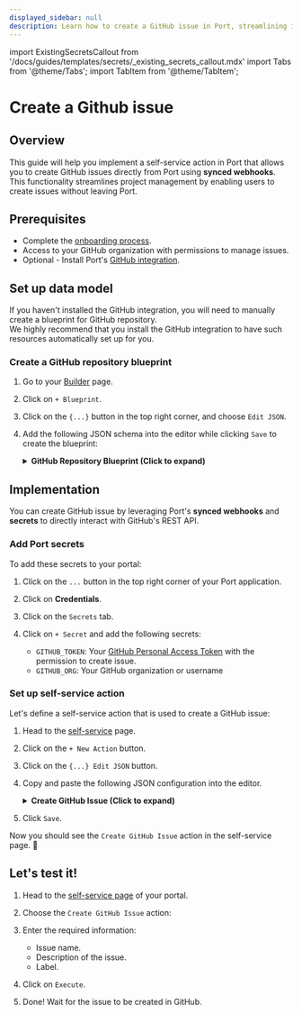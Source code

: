 ```yaml
---
displayed_sidebar: null
description: Learn how to create a GitHub issue in Port, streamlining issue categorization and tracking.
---
```


import ExistingSecretsCallout from '/docs/guides/templates/secrets/_existing_secrets_callout.mdx'
import Tabs from '@theme/Tabs';
import TabItem from '@theme/TabItem';

# Create a Github issue

## Overview
This guide will help you implement a self-service action in Port that allows you to create GitHub issues directly from Port using **synced webhooks**.
This functionality streamlines project management by enabling users to create issues without leaving Port.


## Prerequisites

- Complete the [onboarding process](/getting-started/overview).
- Access to your GitHub organization with permissions to manage issues.
- Optional - Install Port's [GitHub integration](https://docs.port.io/build-your-software-catalog/sync-data-to-catalog/git/github/).

## Set up data model

If you haven't installed the GitHub integration, you will need to manually create a blueprint for GitHub repository.  
We highly recommend that you install the GitHub integration to have such resources automatically set up for you. 

### Create a GitHub repository blueprint

1. Go to your [Builder](https://app.getport.io/settings/data-model) page.
2. Click on `+ Blueprint`.
3. Click on the `{...}` button in the top right corner, and choose `Edit JSON`.
4. Add the following JSON schema into the editor while clicking `Save` to create the blueprint:

    <details>
    <summary><b>GitHub Repository Blueprint (Click to expand)</b></summary>

    ```json showLineNumbers
    {
    "identifier": "githubRepository",
    "title": "Repository",
    "icon": "Microservice",
    "schema": {
        "properties": {
        "readme": {
            "title": "README",
            "type": "string",
            "format": "markdown"
        },
        "url": {
            "title": "Repository URL",
            "type": "string",
            "format": "url"
        },
        "defaultBranch": {
            "title": "Default branch",
            "type": "string"
        }
        },
        "required": []
    },
    "mirrorProperties": {},
    "calculationProperties": {},
    "relations": {}
    }
    ```
    </details>


## Implementation

You can create GitHub issue by leveraging Port's **synced webhooks** and **secrets** to directly interact with GitHub's REST API.

### Add Port secrets

To add these secrets to your portal:

1. Click on the `...` button in the top right corner of your Port application.

2. Click on **Credentials**.

3. Click on the `Secrets` tab.

4. Click on `+ Secret` and add the following secrets:
    - `GITHUB_TOKEN`: Your [GitHub Personal Access Token](https://docs.github.com/en/authentication/keeping-your-account-and-data-secure/managing-your-personal-access-tokens) with the permission to create issue.
    - `GITHUB_ORG`: Your GitHub organization or username


### Set up self-service action

Let's define a self-service action that is used to create a GitHub issue:

1. Head to the [self-service](https://app.getport.io/self-serve) page.
2. Click on the `+ New Action` button.
3. Click on the `{...} Edit JSON` button.
4. Copy and paste the following JSON configuration into the editor.

    <details>
    <summary><b>Create GitHub Issue (Click to expand)</b></summary>

    ```json showLineNumbers
    {
    "identifier": "create_github_issue",
    "title": "Create GitHub Issue",
    "icon": "Github",
    "description": "A self service action to open a GitHub repository issue with labels",
    "trigger": {
        "type": "self-service",
        "operation": "DAY-2",
        "userInputs": {
        "properties": {
            "title": {
            "icon": "DefaultProperty",
            "type": "string",
            "title": "Issue Title"
            },
            "labels": {
            "type": "array",
            "title": "Label",
            "description": "issue label",
            "default": [
                "bug"
            ],
            "items": {
                "enum": [
                "bug",
                "enhancement",
                "documentation",
                "dependencies",
                "question",
                "invalid",
                "duplicate"
                ],
                "enumColors": {
                "bug": "red",
                "enhancement": "turquoise",
                "documentation": "blue",
                "dependencies": "purple",
                "question": "lime",
                "invalid": "yellow",
                "duplicate": "orange"
                },
                "type": "string"
            }
            },
            "content": {
            "type": "string",
            "title": "Content",
            "format": "markdown"
            }
        },
        "required": [
            "title"
        ],
        "order": [
            "title",
            "content",
            "labels"
        ]
        },
        "blueprintIdentifier": "githubRepository"
    },
    "invocationMethod": {
        "type": "WEBHOOK",
        "url": "https://api.github.com/{{ .secrets.GITHUB_ORG }}/{{ .entity.identifier }}/issues",
        "agent": false,
        "synchronized": true,
        "method": "POST",
        "headers": {
        "Content-Type": "application/json",
        "Authorization": "Bearer {{ .secrets.GITHUB_TOKEN }}",
        "Accept": "application/vnd.github+json"
        },
        "body": {
        "title": "{{ .inputs.title }}",
        "labels": "{{ .inputs.labels }}",
        "body": "{{ .inputs.content }}"
        }
    },
    "requiredApproval": false
    }
    ```
    </details>

5. Click `Save`.

Now you should see the `Create GitHub Issue` action in the self-service page. 🎉


## Let's test it!

1. Head to the [self-service page](https://app.getport.io/self-serve) of your portal.

2. Choose the `Create GitHub Issue` action:

3. Enter the required information:
   - Issue name.
   - Description of the issue.
   - Label.

4. Click on `Execute`.

5. Done! Wait for the issue to be created in GitHub.
